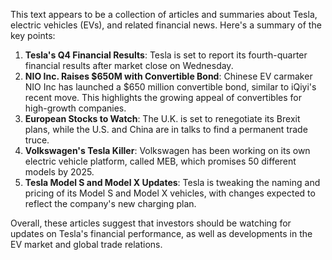This text appears to be a collection of articles and summaries about Tesla, electric vehicles (EVs), and related financial news. Here's a summary of the key points:

1. **Tesla's Q4 Financial Results**: Tesla is set to report its fourth-quarter financial results after market close on Wednesday.
2. **NIO Inc. Raises $650M with Convertible Bond**: Chinese EV carmaker NIO Inc has launched a $650 million convertible bond, similar to iQiyi's recent move. This highlights the growing appeal of convertibles for high-growth companies.
3. **European Stocks to Watch**: The U.K. is set to renegotiate its Brexit plans, while the U.S. and China are in talks to find a permanent trade truce.
4. **Volkswagen's Tesla Killer**: Volkswagen has been working on its own electric vehicle platform, called MEB, which promises 50 different models by 2025.
5. **Tesla Model S and Model X Updates**: Tesla is tweaking the naming and pricing of its Model S and Model X vehicles, with changes expected to reflect the company's new charging plan.

Overall, these articles suggest that investors should be watching for updates on Tesla's financial performance, as well as developments in the EV market and global trade relations.